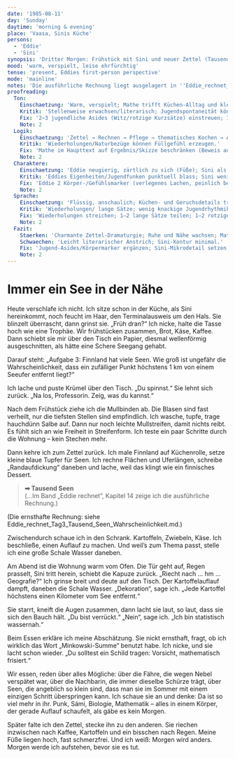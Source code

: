 ```yaml
---
date: '1985-08-11'
day: 'Sunday'
daytime: 'morning & evening'
place: 'Vaasa, Sinis Küche'
persons:
  - 'Eddie'
  - 'Sini'
synopsis: 'Dritter Morgen: Frühstück mit Sini und neuer Zettel (Tausend‑Seen‑Abschätzung); Eddie rechnet, pflegt die fast verheilten Füße, kocht thematisch – abends wächst beim Essen Respekt und das unausgesprochene Band zwischen beiden.'
mood: 'warm, verspielt, leise ehrfürchtig'
tense: 'present, Eddies first-person perspective'
mode: 'mainline'
notes: 'Die ausführliche Rechnung liegt ausgelagert in ''Eddie_rechnet_Tag3_Tausend_Seen_Wahrscheinlichkeit.md''.'
proofreading:
  Ton:
    Einschaetzung: 'Warm, verspielt; Mathe trifft Küchen‑Alltag und kleine Rituale.'
    Kritik: 'Stellenweise erwachsen/literarisch; Jugendspontaneität könnte stärker blitzen.'
    Fix: '2–3 jugendliche Asides (Witz/rotzige Kurzsätze) einstreuen; 1 kurzer Atempunkt (Zögern/Grinsen) im Frühstücksdialog.'
    Note: 2
  Logik:
    Einschaetzung: 'Zettel → Rechnen → Pflege → thematisches Kochen → Abendgespräch: schlüssiger Tagesbogen.'
    Kritik: 'Wiederholungen/Naturbezüge können Füllgefühl erzeugen.'
    Fix: 'Mathe im Haupttext auf Ergebnis/Skizze beschränken (Beweis ausgelagert); 1 Mikro‑Zeitanker (Vormittag/Abend) setzen; Naturbilder sparsam dosieren.'
    Note: 2
  Charaktere:
    Einschaetzung: 'Eddie neugierig, zärtlich zu sich (Füße); Sini als leise Impulsgeberin.'
    Kritik: 'Eddies Eigenheiten/Jugendfunken punktuell blass; Sini wenig Kontur in dieser Szene.'
    Fix: 'Eddie 2 Körper-/Gefühlsmarker (verlegenes Lachen, peinlich bei „Professorin“); Sini 1 Mikrodetail (Floskel/Signaturblick) im Abend.'
    Note: 2
  Sprache:
    Einschaetzung: 'Flüssig, anschaulich; Küchen‑ und Geruchsdetails tragen.'
    Kritik: 'Wiederholungen/ lange Sätze; wenig knackige Jugendrhythmik.'
    Fix: 'Wiederholungen streichen; 1–2 lange Sätze teilen; 1–2 rotzige Kurzsätze als Kontrast.'
    Note: 2
  Fazit:
    Staerken: 'Charmante Zettel‑Dramaturgie; Ruhe und Nähe wachsen; Mathe im Alltag natürlich verankert.'
    Schwaechen: 'Leicht literarischer Anstrich; Sini‑Kontur minimal.'
    Fix: 'Jugend‑Asides/Körpermarker ergänzen; Sini‑Mikrodetail setzen; Sprache leicht straffen.'
    Note: 2
---
```


# Immer ein See in der Nähe

Heute verschlafe ich nicht. Ich sitze schon in der Küche, als Sini hereinkommt,
noch feucht im Haar, den Terminalausweis um den Hals. Sie blinzelt überrascht,
dann grinst sie. „Früh dran?“ Ich nicke, halte die Tasse hoch wie eine Trophäe.
Wir frühstücken zusammen, Brot, Käse, Kaffee. Dann schiebt sie mir über den
Tisch ein Papier, diesmal wellenförmig ausgeschnitten, als hätte eine Schere
Seegang gehabt.

Darauf steht: „Aufgabe 3: Finnland hat viele Seen. Wie groß ist ungefähr die
Wahrscheinlichkeit, dass ein zufälliger Punkt höchstens 1 km von einem Seeufer
entfernt liegt?“

Ich lache und puste Krümel über den Tisch. „Du spinnst.“ Sie lehnt sich zurück.
„Na los, Professorin. Zeig, was du kannst.“

Nach dem Frühstück ziehe ich die Mullbinden ab. Die Blasen sind fast verheilt,
nur die tiefsten Stellen sind empfindlich. Ich wasche, tupfe, trage hauchdünn
Salbe auf. Dann nur noch leichte Mullstreifen, damit nichts reibt. Es fühlt sich
an wie Freiheit in Streifenform. Ich teste ein paar Schritte durch die Wohnung –
kein Stechen mehr.

Dann kehre ich zum Zettel zurück. Ich male Finnland auf Küchenrolle, setze
kleine blaue Tupfer für Seen. Ich rechne Flächen und Uferlängen, schreibe
„Randaufdickung“ daneben und lache, weil das klingt wie ein finnisches Dessert.

> **➡ Tausend Seen**\
> (…Im Band „Eddie rechnet“, Kapitel 14 zeige ich die ausführliche Rechnung.)

(Die ernsthafte Rechnung: siehe
Eddie_rechnet_Tag3_Tausend_Seen_Wahrscheinlichkeit.md.)

Zwischendurch schaue ich in den Schrank. Kartoffeln, Zwiebeln, Käse. Ich
beschließe, einen Auflauf zu machen. Und weil’s zum Thema passt, stelle ich eine
große Schale Wasser daneben.

Am Abend ist die Wohnung warm vom Ofen. Die Tür geht auf, Regen prasselt, Sini
tritt herein, schiebt die Kapuze zurück. „Riecht nach … hm … Geografie?“ Ich
grinse breit und deute auf den Tisch. Der Kartoffelauflauf dampft, daneben die
Schale Wasser. „Dekoration“, sage ich. „Jede Kartoffel höchstens einen Kilometer
vom See entfernt.“

Sie starrt, kneift die Augen zusammen, dann lacht sie laut, so laut, dass sie
sich den Bauch hält. „Du bist verrückt.“ „Nein“, sage ich. „Ich bin statistisch
wassernah.“

Beim Essen erkläre ich meine Abschätzung. Sie nickt ernsthaft, fragt, ob ich
wirklich das Wort „Minkowski-Summe“ benutzt habe. Ich nicke, und sie lacht schon
wieder. „Du solltest ein Schild tragen: Vorsicht, mathematisch frisiert.“

Wir essen, reden über alles Mögliche: über die Fähre, die wegen Nebel verspätet
war, über die Nachbarin, die immer dieselbe Schürze trägt, über Seen, die
angeblich so klein sind, dass man sie im Sommer mit einem einzigen Schritt
überspringen kann. Ich schaue sie an und denke: Da ist so viel mehr in ihr.
Punk, Sámi, Biologie, Mathematik – alles in einem Körper, der gerade Auflauf
schaufelt, als gäbe es kein Morgen.

Später falte ich den Zettel, stecke ihn zu den anderen. Sie riechen inzwischen
nach Kaffee, Kartoffeln und ein bisschen nach Regen. Meine Füße liegen hoch,
fast schmerzfrei. Und ich weiß: Morgen wird anders. Morgen werde ich aufstehen,
bevor sie es tut.
